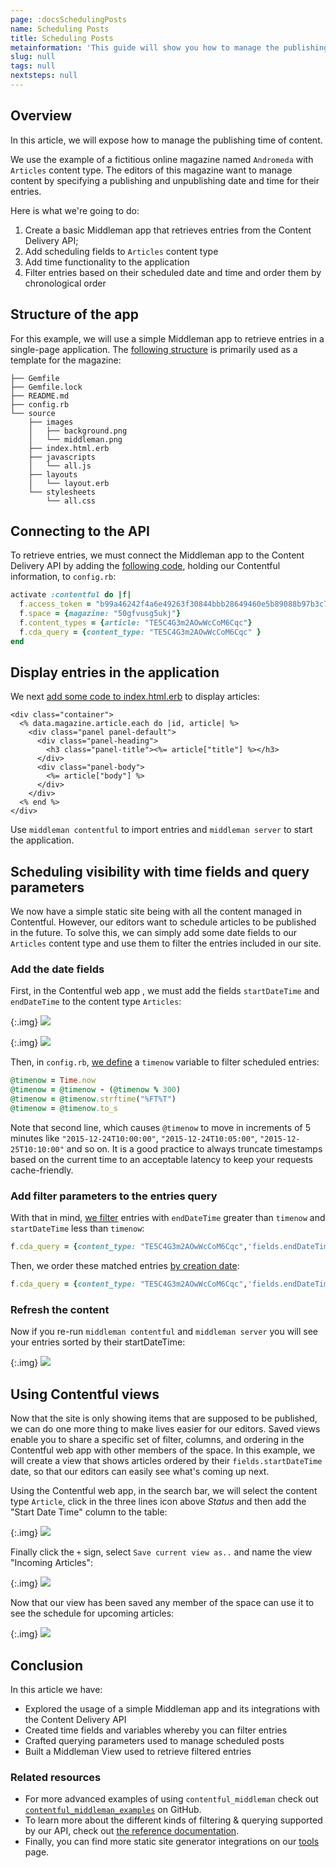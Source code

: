 ```yaml
---
page: :docsSchedulingPosts
name: Scheduling Posts
title: Scheduling Posts
metainformation: 'This guide will show you how to manage the publishing time of content.'
slug: null
tags: null
nextsteps: null
---
```


## Overview

In this article, we will expose how to manage the publishing time of content.

We use the example of a fictitious online magazine named `Andromeda` with `Articles` content type. The editors of this magazine want to manage content by specifying a publishing and unpublishing date and time for their entries.

Here is what we're going to do:

1. Create a basic Middleman app that retrieves entries from the Content Delivery API;
2. Add scheduling fields to `Articles` content type
3. Add time functionality to the application
4. Filter entries based on their scheduled date and time and order them by chronological order


## Structure of the app

For this example, we will use a simple Middleman app to retrieve entries in a single-page application. The [following structure](https://github.com/contentful-labs/scheduling_app/commit/88017afc8e27b4689ff0636fccb8ae5b786b5639) is primarily used as a template for the magazine:

~~~
├── Gemfile
├── Gemfile.lock
├── README.md
├── config.rb
└── source
    ├── images
    │   ├── background.png
    │   └── middleman.png
    ├── index.html.erb
    ├── javascripts
    │   └── all.js
    ├── layouts
    │   └── layout.erb
    └── stylesheets
        └── all.css
~~~

## Connecting to the API

To retrieve entries, we must connect the Middleman app to the Content Delivery API by adding the [following code](https://github.com/contentful-labs/scheduling_app/commit/cdd6ae913b13ce95274ed96db84160fa65b05048), holding our Contentful information, to `config.rb`:

~~~ ruby
activate :contentful do |f|
  f.access_token = "b99a46242f4a6e49263f30844bbb28649460e5b89088b97b3c79e14e6da12a8f"
  f.space = {magazine: "50gfvusg5ukj"}
  f.content_types = {article: "TE5C4G3m2AOwWcCoM6Cqc"}
  f.cda_query = {content_type: "TE5C4G3m2AOwWcCoM6Cqc" }
end
~~~

## Display entries in the application

We next [add some code to index.html.erb](https://github.com/contentful-labs/scheduling_app/commit/cc2243b34195808b7e5e5dedbd64ec9ea7adc284) to display articles:

~~~ erb
<div class="container">
  <% data.magazine.article.each do |id, article| %>
    <div class="panel panel-default">
      <div class="panel-heading">
        <h3 class="panel-title"><%= article["title"] %></h3>
      </div>
      <div class="panel-body">
        <%= article["body"] %>
      </div>
    </div>
  <% end %>
</div>
~~~

Use `middleman contentful` to import entries and `middleman server` to start the application.

## Scheduling visibility with time fields and query parameters

We now have a simple static site being with all the content managed in Contentful. However, our editors want to schedule articles to be published in the future. To solve this, we can simply add some date fields to our `Articles` content type and use them to filter the entries included in our site.

### Add the date fields

First, in the Contentful web app , we must add the fields `startDateTime` and `endDateTime` to the content type `Articles`:

{:.img}
![](https://images.contentful.com/3ts464by117l/3UqDYxf6YUquiUEiESG0os/7551bdcc9f59a9804847e7039e521940/Screen_Shot_2015-11-06_at_1.49.31_PM.png)

{:.img}
![](https://images.contentful.com/3ts464by117l/2O6cTuFFlYCiICyUic0CyC/71805eeed16bbe01444fc85a37e996b8/Screen_Shot_2015-11-06_at_1.49.51_PM.png)

Then, in `config.rb`, [we define](https://github.com/contentful-labs/scheduling_app/commit/6bb6ad5a39149ed6cc9a772606072dabeee9f08c) a `timenow` variable to filter scheduled entries:

~~~ ruby
@timenow = Time.now
@timenow = @timenow - (@timenow % 300)
@timenow = @timenow.strftime("%FT%T")
@timenow = @timenow.to_s
~~~

Note that second line, which causes `@timenow` to move in increments of 5 minutes like `"2015-12-24T10:00:00"`, `"2015-12-24T10:05:00"`, `"2015-12-25T10:10:00"` and so on. It is a good practice to always truncate timestamps based on the current time to an acceptable latency to keep your requests cache-friendly.

### Add filter parameters to the entries query

With that in mind, [we filter](https://github.com/contentful-labs/scheduling_app/commit/ec1238823f893c81ba8724ec237560eecdbef538) entries with `endDateTime` greater than `timenow` and `startDateTime` less than `timenow`:

~~~ ruby
f.cda_query = {content_type: "TE5C4G3m2AOwWcCoM6Cqc",'fields.endDateTime[gt]' => @timenow, 'fields.startDateTime[lte]' => @timenow}
~~~

Then, we order these matched entries [by creation date](https://github.com/contentful-labs/scheduling_app/commit/d7fcab40cefcb1cc1f243dd3f50385c9b7e8c271):

~~~ ruby
f.cda_query = {content_type: "TE5C4G3m2AOwWcCoM6Cqc",'fields.endDateTime[gt]' => @timenow, 'fields.startDateTime[lte]' => @timenow, 'order' => '-fields.startDateTime' }
~~~

### Refresh the content

Now if you re-run `middleman contentful` and `middleman server` you will see your entries sorted by their startDateTime:

{:.img}
![](https://images.contentful.com/3ts464by117l/3bjFu5vA9a2miKSSu0aQa4/e1734ed22507357a575587b98c40d334/Screen_Shot_2015-11-10_at_1.56.39_PM.png)

## Using Contentful views

Now that the site is only showing items that are supposed to be published, we can do one more thing to make lives easier for our editors. Saved views enable you to share a specific set of filter, columns, and ordering in the Contentful web app with other members of the space. In this example, we will create a view that shows articles ordered by their `fields.startDateTime` date, so that our editors can easily see what's coming up next.

Using the Contentful web app, in the search bar, we will select the content type `Article`, click in the three lines icon above *Status* and then add the "Start Date Time" column to the table:

{:.img}
![](https://images.contentful.com/3ts464by117l/3EJFlPxIaQEmmeKGQK4akG/fb351f69300f148e5fd77ab4a74823a0/view1.png)

Finally click the `+` sign, select `Save current view as..` and name the view "Incoming Articles":

{:.img}
![](https://images.contentful.com/3ts464by117l/2wP0e3DwOUo0YIE2EEAcO8/cdc0f1d83e8a58d28139dd7ee98e110c/view2.png)

Now that our view has been saved any member of the space can use it to see the schedule for upcoming articles:

{:.img}
![](https://images.contentful.com/3ts464by117l/45BI6XvSfe0IyIUq8qosGi/a0751ee0493a988e367c9664db3c3b69/view3.png)

## Conclusion

In this article we have:

- Explored the usage of a simple Middleman app and its integrations with the Content Delivery API
- Created time fields and variables whereby you can filter entries
- Crafted querying parameters used to manage scheduled posts
- Built a Middleman View used to retrieve filtered entries

### Related resources

- For more advanced examples of using `contentful_middleman` check out [`contentful_middleman_examples`][cf-mm-examples] on GitHub.
- To learn more about the different kinds of filtering & querying supported by our API, check out [the reference documentation][filtering-reference].
- Finally, you can find more static site generator integrations on our [tools][tools] page.

[cf-mm-examples]: https://github.com/contentful/contentful_middleman_examples
[filtering-reference]: /developers/docs/references/content-delivery-api/#/reference/search-parameters
[tools]: /developers/docs/tools/staticsitegenerators/
